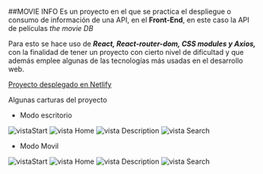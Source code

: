 ##MOVIE INFO
Es un proyecto en el que se practica el despliegue o consumo de información de una API, en el **Front-End**, en este caso la API de películas _the movie DB_

Para esto se hace uso de **_React, React-router-dom, CSS modules y Axios,_** con la finalidad de tener un proyecto con cierto nivel de dificultad y que además emplee algunas de las tecnologías más usadas en el desarrollo web.

[Proyecto desplegado en Netlify](https://flav-theinfomovies.netlify.app/)

Algunas carturas del proyecto

- Modo escritorio

![vistaStart](./src/images/Start.PNG)
![vista Home](./src/images/Home.PNG)
![vista Description](./src/images/Description.PNG)
![vista Search](./src/images/Search.PNG)

- Modo Movil

![vistaStart](./src/images/StartM.PNG) ![vista Home](./src/images/HomeM.PNG) ![vista Description](./src/images/DescriptionM.PNG) ![vista Search](./src/images/SearchM.PNG)
